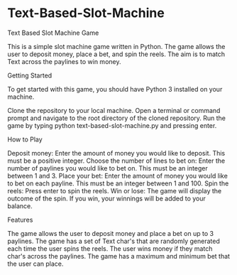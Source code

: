 # Text-Based-Slot-Machine
Text Based Slot Machine Game

This is a simple slot machine game written in Python. The game allows the user to deposit money, place a bet, and spin the reels. The aim is to match Text across the paylines to win money.

Getting Started

To get started with this game, you should have Python 3 installed on your machine.

Clone the repository to your local machine. Open a terminal or command prompt and navigate to the root directory of the cloned repository. Run the game by typing python text-based-slot-machine.py and pressing enter.

How to Play

Deposit money: Enter the amount of money you would like to deposit. This must be a positive integer. Choose the number of lines to bet on: Enter the number of paylines you would like to bet on. This must be an integer between 1 and 3. Place your bet: Enter the amount of money you would like to bet on each payline. This must be an integer between 1 and 100. Spin the reels: Press enter to spin the reels. Win or lose: The game will display the outcome of the spin. If you win, your winnings will be added to your balance.

Features

The game allows the user to deposit money and place a bet on up to 3 paylines. The game has a set of Text char's that are randomly generated each time the user spins the reels. The user wins money if they match char's across the paylines. The game has a maximum and minimum bet that the user can place.
